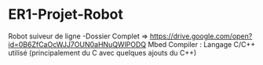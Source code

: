 # ER1-Projet-Robot
Robot suiveur de ligne
-Dossier Complet => https://drive.google.com/open?id=0B6ZfCaOcWJJ7OUN0aHNuQWlPODQ
Mbed Compiler : Langage C/C++ utilisé (principalement du C avec quelques ajouts du C++)
